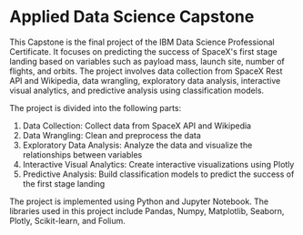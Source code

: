 # Applied Data Science Capstone

This Capstone is the final project of the IBM Data Science Professional Certificate. It focuses on predicting the success of SpaceX's first stage landing based on variables such as payload mass, launch site, number of flights, and orbits. The project involves data collection from SpaceX Rest API and Wikipedia, data wrangling, exploratory data analysis, interactive visual analytics, and predictive analysis using classification models.

The project is divided into the following parts:

1. Data Collection: Collect data from SpaceX API and Wikipedia
2. Data Wrangling: Clean and preprocess the data
3. Exploratory Data Analysis: Analyze the data and visualize the relationships between variables
4. Interactive Visual Analytics: Create interactive visualizations using Plotly
5. Predictive Analysis: Build classification models to predict the success of the first stage landing

The project is implemented using Python and Jupyter Notebook. The libraries used in this project include Pandas, Numpy, Matplotlib, Seaborn, Plotly, Scikit-learn, and Folium.